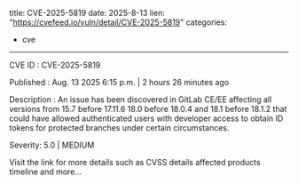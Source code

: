  
title: CVE-2025-5819
date: 2025-8-13
lien: "https://cvefeed.io/vuln/detail/CVE-2025-5819"
categories:
  - cve
---

CVE ID : CVE-2025-5819

Published :  Aug. 13
2025
6:15 p.m. | 2 hours
26 minutes ago

Description : An issue has been discovered in GitLab CE/EE affecting all versions from 15.7 before 17.11.6
18.0 before 18.0.4
and 18.1 before 18.1.2 that could have allowed authenticated users with developer access to obtain ID tokens for protected branches under certain circumstances.

Severity: 5.0 | MEDIUM

Visit the link for more details
such as CVSS details
affected products
timeline
and more...
